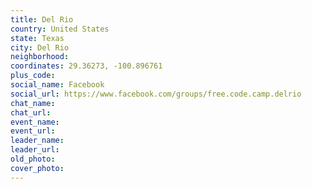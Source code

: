 ```yaml
---
title: Del Rio
country: United States
state: Texas
city: Del Rio
neighborhood: 
coordinates: 29.36273, -100.896761
plus_code:
social_name: Facebook
social_url: https://www.facebook.com/groups/free.code.camp.delrio
chat_name:
chat_url:
event_name:
event_url:
leader_name:
leader_url:
old_photo: 
cover_photo:
---
```

